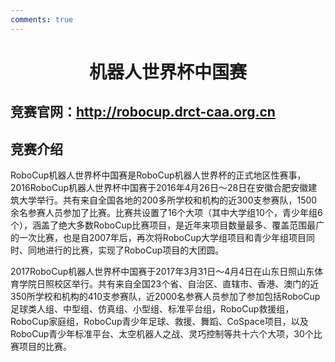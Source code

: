 ```yaml
---
comments: true
---
```


# <center>机器人世界杯中国赛</center>

## 竞赛官网：http://robocup.drct-caa.org.cn

## 竞赛介绍

RoboCup机器人世界杯中国赛是RoboCup机器人世界杯的正式地区性赛事，2016RoboCup机器人世界杯中国赛于2016年4月26日～28日在安徽合肥安徽建筑大学举行。共有来自全国各地的200多所学校和机构的近300支参赛队，1500余名参赛人员参加了比赛。比赛共设置了16个大项（其中大学组10个，青少年组6个），涵盖了绝大多数RoboCup比赛项目，是近年来项目数量最多、覆盖范围最广的一次比赛，也是自2007年后，再次将RoboCup大学组项目和青少年组项目同时、同地进行的比赛，实现了RoboCup项目的大团圆。

2017RoboCup机器人世界杯中国赛于2017年3月31日～4月4日在山东日照山东体育学院日照校区举行。共有来自全国23个省、自治区、直辖市、香港、澳门的近350所学校和机构的410支参赛队，近2000名参赛人员参加了参加包括RoboCup足球类人组、中型组、仿真组、小型组、标准平台组，RoboCup救援组，RoboCup家庭组，RoboCup青少年足球、救援、舞蹈、CoSpace项目，以及RoboCup青少年标准平台、太空机器人之战、灵巧控制等共十六个大项，30个比赛项目的比赛。
